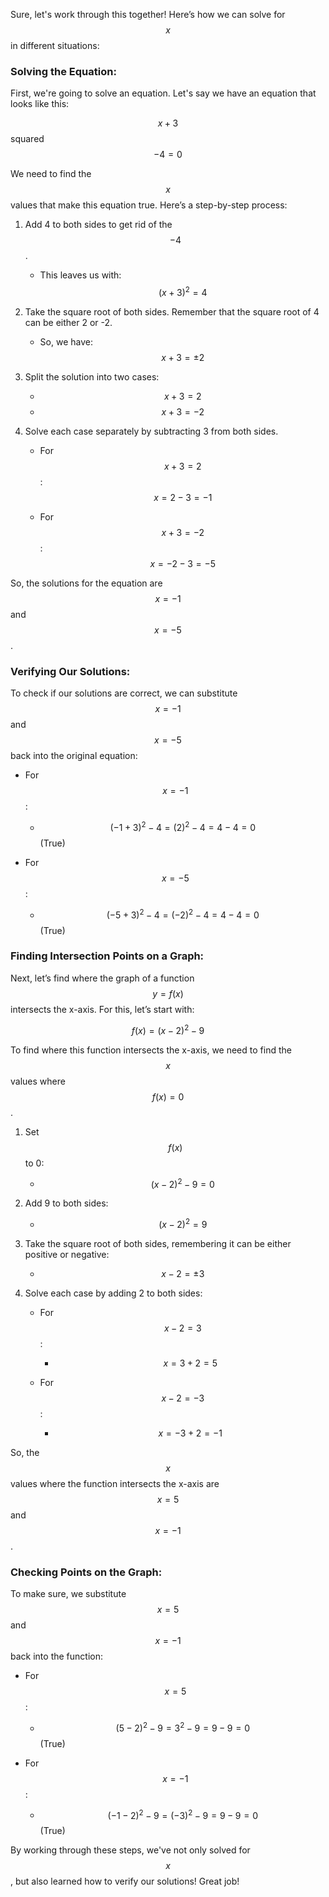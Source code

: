 Sure, let's work through this together! Here’s how we can solve for $$x$$ in different situations:

### Solving the Equation:

First, we're going to solve an equation. Let's say we have an equation that looks like this:

$$x + 3$$ squared $$- 4 = 0$$

We need to find the $$x$$ values that make this equation true. Here’s a step-by-step process:

1. Add 4 to both sides to get rid of the $$-4$$.
    - This leaves us with:
      $$(x + 3)^2 = 4$$
      
2. Take the square root of both sides. Remember that the square root of 4 can be either 2 or -2.
    - So, we have:
      $$x + 3 = \pm 2$$
      
3. Split the solution into two cases:
    - $$x + 3 = 2$$
    - $$x + 3 = -2$$
    
4. Solve each case separately by subtracting 3 from both sides.
    - For $$x + 3 = 2$$:
      $$x = 2 - 3 = -1$$
      
    - For $$x + 3 = -2$$:
      $$x = -2 - 3 = -5$$
      
So, the solutions for the equation are $$x = -1$$ and $$x = -5$$.

### Verifying Our Solutions:

To check if our solutions are correct, we can substitute $$x = -1$$ and $$x = -5$$ back into the original equation:

- For $$x = -1$$:
  - $$(-1 + 3)^2 - 4 = (2)^2 - 4 = 4 - 4 = 0$$ (True)
  
- For $$x = -5$$:
  - $$(-5 + 3)^2 - 4 = (-2)^2 - 4 = 4 - 4 = 0$$ (True)

### Finding Intersection Points on a Graph:

Next, let’s find where the graph of a function $$y = f(x)$$ intersects the x-axis. For this, let’s start with:

$$f(x) = (x - 2)^2 - 9$$

To find where this function intersects the x-axis, we need to find the $$x$$ values where $$f(x) = 0$$.

1. Set $$f(x)$$ to 0:
    - $$(x - 2)^2 - 9 = 0$$
    
2. Add 9 to both sides:
    - $$(x - 2)^2 = 9$$
    
3. Take the square root of both sides, remembering it can be either positive or negative:
    - $$x - 2 = \pm 3$$
    
4. Solve each case by adding 2 to both sides:
    - For $$x - 2 = 3$$:
      - $$x = 3 + 2 = 5$$
      
    - For $$x - 2 = -3$$:
      - $$x = -3 + 2 = -1$$
      
So, the $$x$$ values where the function intersects the x-axis are $$x = 5$$ and $$x = -1$$.

### Checking Points on the Graph:

To make sure, we substitute $$x = 5$$ and $$x = -1$$ back into the function:

- For $$x = 5$$:
  - $$(5 - 2)^2 - 9 = 3^2 - 9 = 9 - 9 = 0$$ (True)
  
- For $$x = -1$$:
  - $$(-1 - 2)^2 - 9 = (-3)^2 - 9 = 9 - 9 = 0$$ (True)

By working through these steps, we've not only solved for $$x$$, but also learned how to verify our solutions! Great job!